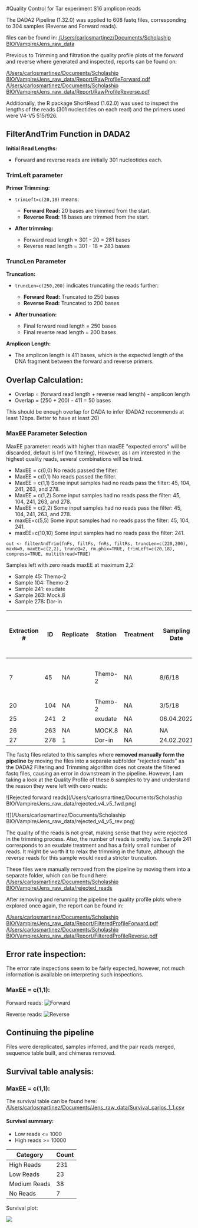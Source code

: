 #Quality Control for Tar experiment S16 amplicon reads

The DADA2 Pipeline (1.32.0) was applied to 608 fastq files, corresponding to 304 samples (Reverse and Forward reads).

files can be found in: [/Users/carlosmartinez/Documents/Scholaship BIO/Vampire/Jens_raw_data]()

Previous to Trimming and filtration the quality profile plots of the forward and reverse where generated and inspected, reports can be found on:

[/Users/carlosmartinez/Documents/Scholaship BIO/Vampire/Jens_raw_data/Report/RawProfileForward.pdf]()
[/Users/carlosmartinez/Documents/Scholaship BIO/Vampire/Jens_raw_data/Report/RawProfileReverse.pdf]()

Additionally, the R package ShortRead (1.62.0) was used to inspect the lengths of the reads (301 nucleotides on each read) and the primers used were V4-V5 515/926.

## FilterAndTrim Function in DADA2

**Initial Read Lengths:**
* Forward and reverse reads are initially 301 nucleotides each.

### TrimLeft parameter

**Primer Trimming:**
* `trimLeft=c(20,18)` means:
    * **Forward Read:** 20 bases are trimmed from the start.
    * **Reverse Read:** 18 bases are trimmed from the start.

* **After trimming:**
    * Forward read length = 301 - 20 = 281 bases
    * Reverse read length = 301 - 18 = 283 bases

### TruncLen Parameter
**Truncation:**
* `truncLen=c(250,200)` indicates truncating the reads further:
    * **Forward Read:** Truncated to 250 bases
    * **Reverse Read:** Truncated to 200 bases

* **After truncation:**
    * Final forward read length = 250 bases
    * Final reverse read length = 200 bases

**Amplicon Length:**
* The amplicon length is 411 bases, which is the expected length of the DNA fragment between the forward and reverse primers.

## Overlap Calculation:
* Overlap = (forward read length + reverse read length) - amplicon length
* Overlap = (250 + 200) - 411 = 50 bases

This should be enough overlap for DADA to infer (DADA2 recommends at least 12bps. Better to have at least 20)

### MaxEE Parameter Selection

MaxEE parameter: reads with higher than maxEE "expected errors" will be discarded, default is Inf (no filtering), However, as I am interested in the highest quality reads, several combinations will be tried.

* MaxEE = c(0,0)
No reads passed the filter.
* MaxEE = c(0,1)
No reads passed the filter.
* MaxEE = c(1,1)
Some input samples had no reads pass the filter: 45, 104, 241, 263, and 278. 
* MaxEE = c(1,2)
Some input samples had no reads pass the filter: 45, 104, 241, 263, and 278.
* MaxEE = c(2,2)
Some input samples had no reads pass the filter: 45, 104, 241, 263, and 278.
* maxEE=c(5,5)
Some input samples had no reads pass the filter: 45, 104, 241.
* maxEE=c(10,10)
Some input samples had no reads pass the filter: 241.


`out <- filterAndTrim(fnFs, filtFs, fnRs, filtRs, truncLen=c(220,200),
                     maxN=0, maxEE=c(2,2), truncQ=2, rm.phix=TRUE, trimLeft=c(20,18),
                     compress=TRUE, multithread=TRUE)`
                     
Samples left with zero reads maxEE at maximum 2,2:

* Sample 45: Themo-2
* Sample 104: Themo-2
* Sample 241: exudate
* Sample 263: Mock.8
* Sample 278: Dor-in

| Extraction # | ID  | Replicate | Station | Treatment   | Sampling Date | Cruise | Timepoint | Depth [m] | Volume (L) | LB Volume (mL) | Filter Type | Cast | Extraction Date | Qubit_HS [ng/uL] | Nano Drop (mostly frozen - defrosted - measured) | Defrosted | Measured | Dilution Volume (uL) | Free-thaw | Notes Extraction                     |
|--------------|-----|-----------|---------|-------------|---------------|--------|-----------|-----------|------------|----------------|-------------|------|-----------------|------------------|--------------------------------------------------|-----------|----------|-----------------------|-----------|---------------------------------------|
| 7            | 45  | NA        | Themo-2 | NA          | 8/6/18        | 7      | NA        | 50        | 5.5        | 1.5            | sterivex    | A    | 22.08.2022      | 9.4              | 46.8                                             | 3.04      | 0.06     | 50                    | NA        | after speed vac white weird bubble    |
| 20           | 104 | NA        | Themo-2 | NA          | 3/5/18        | 2      | NA        | 500       | 5          | 1              | 11 um       | B    | 06.11.2022      | 0.0573           | NA                                               | NA        | NA       | NA                    | NA        | NA                                    |
| 25           | 241 | 2         | exudate | NA          | 06.04.2022    | T2     | NA        | NA        | 3.5        | 1              | 11 um       | NA   | 20.11.2022      | 21.7             | NA                                               | NA        | NA       | NA                    | NA        | NA                                    |
                                   |
| 26           | 263 | NA        | MOCK.8 | NA          | NA            | NA     | NA        | NA        | NA         | NA             | NA          | NA   | NA              | 74               | NA                                               | NA        | NA       | NA                    | NA        | NA                                    |
| 27           | 278 | 1         | Dor-in | NA           | 24.02.2021    | NA     | NA        | NA        | NA         | NA             | sterivex    | NA   | 21.11.2022      | 8.33             | NA                                               | NA        | NA       | NA                    | NA        | NA                                    |

The fastq files related to this samples where **removed manually form the pipeline** by moving the files into a separate subfolder "rejected reads" as the DADA2 Filtering and Trimming algorithm does not create the filtered fastq files, causing an error in downstream in the pipeline. However, I am taking a look at the Quality Profile of these 6 samples to try and understand the reason they were left with cero reads:  

![Rejected forward reads](/Users/carlosmartinez/Documents/Scholaship BIO/Vampire/Jens_raw_data/rejected_v4_v5_fwd.png)

![](/Users/carlosmartinez/Documents/Scholaship BIO/Vampire/Jens_raw_data/rejected_v4_v5_rev.png)

The quality of the reads is not great, making sense that they were rejected in the trimming process. Also, the number of reads is pretty low. Sample 241 corresponds to an exudate treatment and has a fairly small number of reads. It might be worth it to relax the trimming in the future, although the reverse reads for this sample would need a stricter truncation. 

These files were manually removed from the pipeline by moving them into a separate folder, which can be found here:
[/Users/carlosmartinez/Documents/Scholaship BIO/Vampire/Jens_raw_data/rejected_reads]()

After removing and rerunning the pipeline the quality profile plots where explored once again, the report can be found in:

[/Users/carlosmartinez/Documents/Scholaship BIO/Vampire/Jens_raw_data/Report/FilteredProfileForward.pdf]()
[/Users/carlosmartinez/Documents/Scholaship BIO/Vampire/Jens_raw_data/Report/FilteredProfileReverse.pdf]()


## Error rate inspection:

The error rate inspections seem to be fairly expected, however, not much information is available on interpreting such inspections.

### MaxEE = c(1,1):

Forward reads:
![Forward](/Users/carlosmartinez/Documents/Jens_raw_data/Errors_fwd_1_1.png)

Reverse reads:
![Reverse](/Users/carlosmartinez/Documents/Jens_raw_data/Errors_rev_1_1.png)

## Continuing the pipeline

Files were dereplicated, samples inferred, and the pair reads merged, sequence table built, and chimeras removed. 

## Survival table analysis: 

### MaxEE = c(1,1):
 
The survival table can be found here:
[/Users/carlosmartinez/Documents/Jens_raw_data/Survival_carlos_1_1.csv]()

#### Survival summary:

* Low reads <= 1000
* High reads >= 10000

| Category | Count |
|---|---|
| High Reads | 231 |
| Low Reads | 23 |
| Medium Reads | 38 |
| No Reads | 7 |

Survival plot: 

![](/Users/carlosmartinez/Documents/Jens_raw_data/Survival_Plot_1_1.png)

